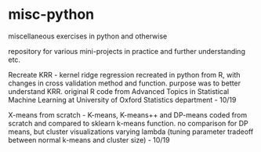 # misc-python

miscellaneous exercises in python and otherwise

repository for various mini-projects in practice and further understanding etc.

Recreate KRR - kernel ridge regression recreated in python from R, with changes in cross validation method and function. purpose was to better understand KRR. original R code from Advanced Topics in Statistical Machine Learning at University of Oxford Statistics department - 10/19

X-means from scratch - K-means, K-means++ and DP-means coded from scratch and compared to sklearn k-means function. no comparison for DP means, but cluster visualizations varying lambda (tuning parameter tradeoff between normal k-means and cluster size) - 10/19
